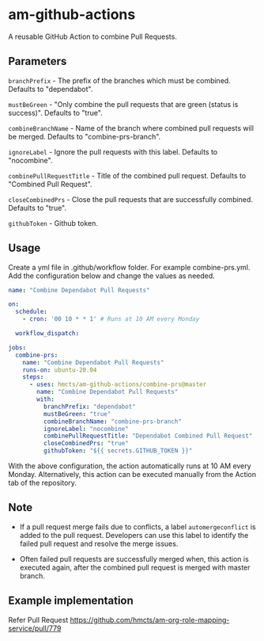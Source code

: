 # am-github-actions

A reusable GitHub Action to combine Pull Requests.

## Parameters

`branchPrefix` - The prefix of the branches which must be combined. Defaults to "dependabot".

`mustBeGreen` - "Only combine the pull requests that are green (status is success)". Defaults to "true".

`combineBranchName` - Name of the branch where combined pull requests will be merged. Defaults to "combine-prs-branch".

`ignoreLabel` - Ignore the pull requests with this label. Defaults to "nocombine".

`combinePullRequestTitle` - Title of the combined pull request. Defaults to "Combined Pull Request".

`closeCombinedPrs` - Close the pull requests that are successfully combined. Defaults to "true".

`githubToken` - Github token.

## Usage

Create a yml file in .github/workflow folder. For example combine-prs.yml. Add the configuration below and change the values as needed.

```yaml
name: "Combine Dependabot Pull Requests"

on:
  schedule:
    - cron: '00 10 * * 1' # Runs at 10 AM every Monday

  workflow_dispatch:

jobs:
  combine-prs:
    name: "Combine Dependabot Pull Requests"
    runs-on: ubuntu-20.04
    steps:
      - uses: hmcts/am-github-actions/combine-prs@master
        name: "Combine Dependabot Pull Requests"
        with:
          branchPrefix: "dependabot"
          mustBeGreen: "true"
          combineBranchName: "combine-prs-branch"
          ignoreLabel: "nocombine"
          combinePullRequestTitle: "Dependabot Combined Pull Request"
          closeCombinedPrs: "true"
          githubToken: "${{ secrets.GITHUB_TOKEN }}"

```

With the above configuration, the action automatically runs at 10 AM every Monday. Alternatively, this action can be executed manually from the Action tab of the repository.

## Note

- If a pull request merge fails due to conflicts, a label `automergeconflict` is added to the pull request. Developers can use this label to identify the failed pull request and resolve the merge issues.

- Often failed pull requests are successfully merged when, this action is executed again, after the combined pull request is merged with master branch.

## Example implementation

Refer Pull Request https://github.com/hmcts/am-org-role-mapping-service/pull/779